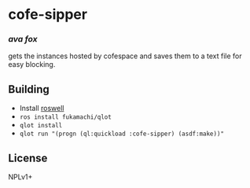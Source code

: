 # cofe-sipper
### _ava fox_

gets the instances hosted by cofespace and saves them to a text file for easy blocking.

## Building

- Install [roswell](https://github.com/roswell/roswell)
- `ros install fukamachi/qlot`
- `qlot install`
- `qlot run "(progn (ql:quickload :cofe-sipper) (asdf:make))"`

## License

NPLv1+


